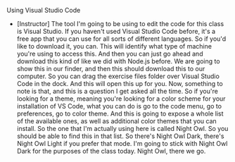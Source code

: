 Using Visual Studio Code
- [Instructor] The tool I'm going to be using to edit the code for this class is Visual Studio. If you haven't used Visual Studio Code before, it's a free app that you can use for all sorts of different languages. So if you'd like to download it, you can. This will identify what type of machine you're using to access this. And then you can just go ahead and download this kind of like we did with Node.js before. We are going to show this in our finder, and then this should download this to our computer. So you can drag the exercise files folder over Visual Studio Code in the dock. And this will open this up for you. Now, something to note is that, and this is a question I get asked all the time. So if you're looking for a theme, meaning you're looking for a color scheme for your installation of VS Code, what you can do is go to the code menu, go to preferences, go to color theme. And this is going to expose a whole list of the available ones, as well as additional color themes that you can install. So the one that I'm actually using here is called Night Owl. So you should be able to find this in that list. So there's Night Owl Dark, there's Night Owl Light if you prefer that mode. I'm going to stick with Night Owl Dark for the purposes of the class today. Night Owl, there we go.